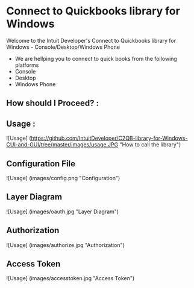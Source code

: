 Connect to Quickbooks library for Windows
============================================

<p>Welcome to the Intuit Developer's Connect to Quickbooks library for Windows - Console/Desktop/Windows Phone</p>

<ul>
<li>We are hellping you to connect to quick books from the following platforms</li>
<li>Console</li>
<li>Desktop</li>
<li>Windows Phone</li>
</ul>

## How should I Proceed? :

## Usage :  

![Usage] (https://github.com/IntuitDeveloper/C2QB-library-for-Windows-CUI-and-GUI/tree/master/images/usage.JPG "How to call the library")


## Configuration File

![Usage] (images/config.png "Configuration")

## Layer Diagram

![Usage] (images/oauth.jpg "Layer Diagram")

## Authorization

![Usage] (images/authorize.jpg "Authorization")

## Access Token

![Usage] (images/accesstoken.jpg "Access Token")

